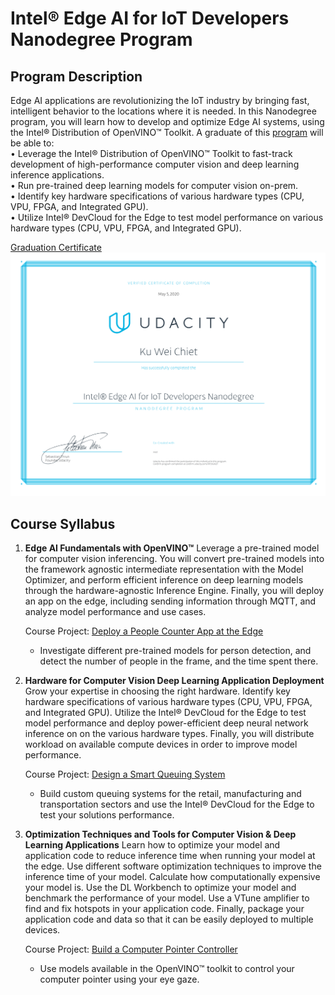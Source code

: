 # Intel® Edge AI for IoT Developers Nanodegree Program

## Program Description

Edge AI applications are revolutionizing the IoT industry by bringing fast, intelligent behavior to the locations where it is needed. In this Nanodegree program, you will learn how to develop and optimize Edge AI systems, using the Intel® Distribution of OpenVINO™ Toolkit. A graduate of this [program](https://www.udacity.com/course/intel-edge-ai-for-iot-developers-nanodegree--nd131) will be able to:  
• Leverage the Intel® Distribution of OpenVINO™ Toolkit to fast-track development of high-performance computer vision and deep learning inference applications.  
• Run pre-trained deep learning models for computer vision on-prem.  
• Identify key hardware specifications of various hardware types (CPU, VPU, FPGA, and Integrated GPU).  
• Utilize Intel® DevCloud for the Edge to test model performance on various hardware types (CPU, VPU, FPGA, and Integrated GPU).


[Graduation Certificate](https://confirm.udacity.com/RP35GN27)
<img src="./images/certificate.svg">

## Course Syllabus
1. **Edge AI Fundamentals with OpenVINO™**
Leverage a pre-trained model for computer vision inferencing. You will convert pre-trained models into the framework agnostic intermediate representation with the Model Optimizer, and perform efficient inference on deep learning models through the hardware-agnostic Inference Engine. Finally, you will deploy an app on the edge, including sending information through MQTT, and analyze model performance and use cases.

    Course Project: [Deploy a People Counter App at the Edge](./people_counter)
    * Investigate different pre-trained models for person detection, and detect the number of people in the frame, and the time spent there.

2. **Hardware for Computer Vision Deep Learning Application Deployment**
Grow your expertise in choosing the right hardware. Identify key hardware specifications of various hardware types (CPU, VPU, FPGA, and Integrated GPU). Utilize the Intel® DevCloud for the Edge to test model performance and deploy power-efficient deep neural network inference on on the various hardware types. Finally, you will distribute workload on available compute devices in order to improve model performance.

    Course Project: [Design a Smart Queuing System](./smart_queuing_system)
    * Build custom queuing systems for the retail, manufacturing and transportation sectors and use the Intel® DevCloud for the Edge to test your solutions performance.

3. **Optimization Techniques and Tools for Computer Vision & Deep Learning Applications**
Learn how to optimize your model and application code to reduce inference time when running your model at the edge. Use different software optimization techniques to improve the inference time of your model. Calculate how computationally expensive your model is. Use the DL Workbench to optimize your model and benchmark the performance of your model. Use a VTune amplifier to find and fix hotspots in your application code. Finally, package your application code and data so that it can be easily deployed to multiple devices.

    Course Project: [Build a Computer Pointer Controller](./computer_pointer_controller)
    * Use models available in the OpenVINO™ toolkit to control your computer pointer using your eye gaze.
